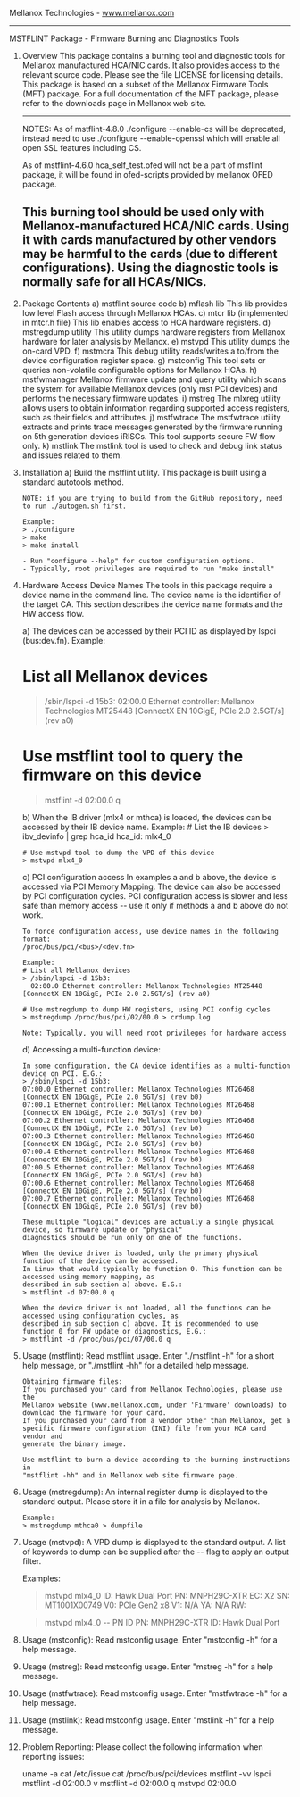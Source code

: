 Mellanox Technologies - www.mellanox.com
****************************************

MSTFLINT Package - Firmware Burning and Diagnostics Tools

1) Overview
    This package contains a burning tool and diagnostic tools for Mellanox
    manufactured HCA/NIC cards. It also provides access to the relevant source
    code. Please see the file LICENSE for licensing details.
	This package is based on a subset of the Mellanox Firmware Tools (MFT) package.
	For a full documentation of the MFT package, please refer to the downloads page
	in Mellanox web site.

    ----------------------------------------------------------------------------
    NOTES:
    As of mstflint-4.8.0 ./configure --enable-cs will be deprecated, instead need to use
    ./configure --enable-openssl which will enable all open SSL features including CS.

    As of mstflint-4.6.0 hca_self_test.ofed will not be a part of msflint package,
    it will be found in ofed-scripts  provided by mellanox OFED package. 
     
    This burning tool should be used only with Mellanox-manufactured
    HCA/NIC cards. Using it with cards manufactured by other vendors 
    may be harmful  to  the cards (due to different configurations).
    Using the diagnostic tools is normally safe for all HCAs/NICs.
    ----------------------------------------------------------------------------
    
2) Package Contents
    a) mstflint source code
    b) mflash lib
       This lib provides low level Flash access through Mellanox HCAs.
    c) mtcr lib (implemented in mtcr.h file)
       This lib enables access to HCA hardware registers.
    d) mstregdump utility
       This utility dumps hardware registers from Mellanox hardware
       for later analysis by Mellanox.
    e) mstvpd
       This utility dumps the on-card VPD.
    f) mstmcra
       This debug utility reads/writes a to/from the device configuration register space.
    g) mstconfig
       This tool sets or queries non-volatile configurable options for Mellanox HCAs.
    h) mstfwmanager
       Mellanox firmware update and query utility which scans the system for available Mellanox devices (only mst
       PCI devices) and performs the necessary firmware updates.
    i) mstreg
       The mlxreg utility allows users to obtain information regarding supported access registers, such as their fields and
       attributes.
    j) mstfwtrace
       The mstfwtrace utility extracts and prints trace messages generated by the firmware running on 5th generation
       devices iRISCs. This tool supports secure FW flow only.
    k) mstlink
       The mstlink tool is used to check and debug link status and issues related to them.

3) Installation
    a) Build the mstflint utility. This package is built using a standard
       autotools method.

	   NOTE: if you are trying to build from the GitHub repository, need to run ./autogen.sh first.
	   
       Example: 
       > ./configure
       > make
       > make install

       - Run "configure --help" for custom configuration options.
       - Typically, root privileges are required to run "make install"

4) Hardware Access Device Names
   The tools in this package require a device name in the command
   line. The device name is the identifier of the target CA.
   This section describes the device name formats and the HW access flow.

   a) The devices can be accessed by their PCI ID as displayed by lspci
      (bus:dev.fn).
      Example:
      # List all Mellanox devices
      > /sbin/lspci -d 15b3:
        02:00.0 Ethernet controller: Mellanox Technologies MT25448 [ConnectX EN 10GigE, PCIe 2.0 2.5GT/s] (rev a0) 

      # Use mstflint tool to query the firmware on this device
      > mstflint -d 02:00.0 q

    b) When the IB driver (mlx4 or mthca) is loaded, the devices can be accessed
       by their IB device name.
       Example:
       # List the IB devices 
       > ibv_devinfo | grep hca_id
         hca_id: mlx4_0

       # Use mstvpd tool to dump the VPD of this device
       > mstvpd mlx4_0

    c) PCI configuration access
       In examples a and b above, the device is accessed via PCI Memory Mapping.
       The device can also be accessed by PCI configuration cycles.
       PCI configuration access is slower and less safe than memory access --
       use it only if methods a and b above do not work.

       To force configuration access, use device names in the following format:
       /proc/bus/pci/<bus>/<dev.fn>

       Example:
       # List all Mellanox devices
       > /sbin/lspci -d 15b3:
         02:00.0 Ethernet controller: Mellanox Technologies MT25448 [ConnectX EN 10GigE, PCIe 2.0 2.5GT/s] (rev a0) 
	   
       # Use mstregdump to dump HW registers, using PCI config cycles
       > mstregdump /proc/bus/pci/02/00.0 > crdump.log

       Note: Typically, you will need root privileges for hardware access

	d) Accessing a multi-function device:

	   In some configuration, the CA device identifies as a multi-function device on PCI. E.G.:
	   > /sbin/lspci -d 15b3:
	   07:00.0 Ethernet controller: Mellanox Technologies MT26468 [ConnectX EN 10GigE, PCIe 2.0 5GT/s] (rev b0)
	   07:00.1 Ethernet controller: Mellanox Technologies MT26468 [ConnectX EN 10GigE, PCIe 2.0 5GT/s] (rev b0)
	   07:00.2 Ethernet controller: Mellanox Technologies MT26468 [ConnectX EN 10GigE, PCIe 2.0 5GT/s] (rev b0)
	   07:00.3 Ethernet controller: Mellanox Technologies MT26468 [ConnectX EN 10GigE, PCIe 2.0 5GT/s] (rev b0)
	   07:00.4 Ethernet controller: Mellanox Technologies MT26468 [ConnectX EN 10GigE, PCIe 2.0 5GT/s] (rev b0)
	   07:00.5 Ethernet controller: Mellanox Technologies MT26468 [ConnectX EN 10GigE, PCIe 2.0 5GT/s] (rev b0)
	   07:00.6 Ethernet controller: Mellanox Technologies MT26468 [ConnectX EN 10GigE, PCIe 2.0 5GT/s] (rev b0)
	   07:00.7 Ethernet controller: Mellanox Technologies MT26468 [ConnectX EN 10GigE, PCIe 2.0 5GT/s] (rev b0)

	   These multiple "logical" devices are actually a single physical device, so firmware update or "physical"
	   diagnostics should be run only on one of the functions.

	   When the device driver is loaded, only the primary physical function of the device can be accessed.
	   In Linux that would typically be function 0. This function can be accessed using memory mapping, as
	   described in sub section a) above. E.G.:
	   > mstflint -d 07:00.0 q

	   When the device driver is not loaded, all the functions can be accessed using configuration cycles, as
	   described in sub section c) above. It is recommended to use function 0 for FW update or diagnostics, E.G.:
	   > mstflint -d /proc/bus/pci/07/00.0 q

5) Usage (mstflint):
       Read mstflint usage. Enter "./mstflint -h" for a short help message, or
       "./mstflint -hh" for a detailed help message.

       Obtaining firmware files:
       If you purchased your card from Mellanox Technologies, please use the
       Mellanox website (www.mellanox.com, under 'Firmware' downloads) to
       download the firmware for your card.
       If you purchased your card from a vendor other than Mellanox, get a
       specific firmware configuration (INI) file from your HCA card vendor and
       generate the binary image.
	
       Use mstflint to burn a device according to the burning instructions in 
       "mstflint -hh" and in Mellanox web site firmware page.

6) Usage (mstregdump):
       An internal register dump is displayed to the standard output.
       Please store it in a file for analysis by Mellanox.

       Example:
       > mstregdump mthca0 > dumpfile

7) Usage (mstvpd):
    A VPD dump is displayed to the standard output.
	A list of keywords to dump can be supplied after the -- flag
	to apply an output filter.

	Examples:
	> mstvpd mlx4_0
	ID: Hawk Dual Port
	PN: MNPH29C-XTR
	EC: X2
	SN: MT1001X00749
	V0: PCIe Gen2 x8
	V1: N/A
	YA: N/A
	RW:

    > mstvpd mlx4_0 -- PN ID
	PN: MNPH29C-XTR
	ID: Hawk Dual Port

8)  Usage (mstconfig):
    Read mstconfig usage. Enter "mstconfig -h" for a help message.

9)  Usage (mstreg):
    Read mstconfig usage. Enter "mstreg -h" for a help message.

10) Usage (mstfwtrace):
    Read mstconfig usage. Enter "mstfwtrace -h" for a help message.

11) Usage (mstlink):
    Read mstconfig usage. Enter "mstlink -h" for a help message.

12) Problem Reporting:
	Please collect the following information when reporting issues:

	uname -a
	cat /etc/issue
	cat /proc/bus/pci/devices
	mstflint -vv
	lspci
        mstflint -d 02:00.0 v
        mstflint -d 02:00.0 q
        mstvpd 02:00.0

